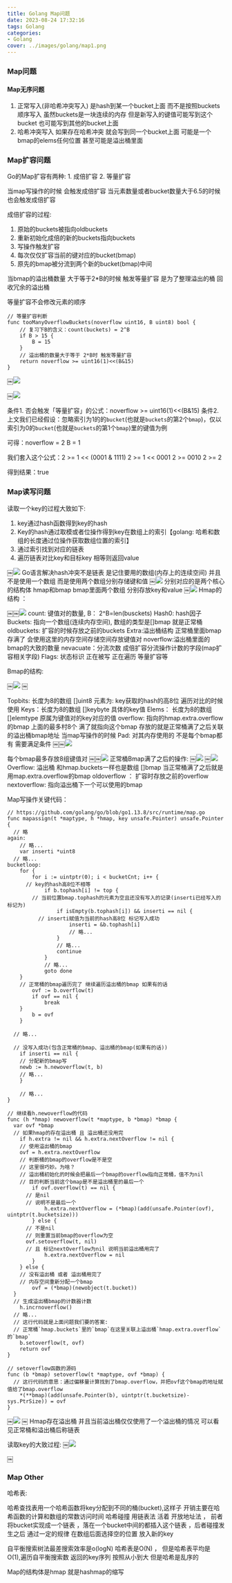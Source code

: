 ```yaml
---
title: Golang Map问题
date: 2023-08-24 17:32:16
tags: Golang
categories:
- Golang
cover: ../images/golang/map1.png
---
```


### Map问题

#### Map无序问题

1. 正常写入(非哈希冲突写入) 是hash到某一个bucket上面 而不是按照buckets顺序写入 虽然buckets是一块连续的内存 但是新写入的键值可能写到这个bucket 也可能写到其他的bucket上面
2. 哈希冲突写入 如果存在哈希冲突 就会写到同一个bucket上面 可能是一个bmap的elems任何位置 甚至可能是溢出桶里面

### Map扩容问题 


Go的Map扩容有两种: 1. 成倍扩容 2. 等量扩容 

当map写操作的时候 会触发成倍扩容 
当元素数量或者bucket数量大于6.5的时候 也会触发成倍扩容 

成倍扩容的过程:
1. 原始的buckets被指向oldbuckets
2. 重新初始化成倍的新的buckets指向buckets
3. 写操作触发扩容
4. 每次仅仅扩容当前的键对应的bucket(bmap)
5. 原先的bmap被分流到两个新的bucket(bmap)中间

当bmap的溢出桶数量 大于等于2*B的时候 触发等量扩容  是为了整理溢出的桶 回收冗余的溢出桶 

等量扩容不会修改元素的顺序

```text
// 等量扩容判断
func tooManyOverflowBuckets(noverflow uint16, B uint8) bool {
	// 复习下B的含义：count(buckets) = 2^B
	if B > 15 {
		B = 15
	}
	// 溢出桶的数量大于等于 2*B时 触发等量扩容
	return noverflow >= uint16(1)<<(B&15)
}
```


￼![](../images/golang/map1.png)

￼![](../images/golang/map2.png)


条件1. 否会触发「等量扩容」的公式：noverflow >= uint16(1)<<(B&15)
条件2. 上文我们已经假设：忽略索引为1的的`bucket`(也就是`buckets`的第2个`bmap`)，仅以索引为0的`bucket`(也就是`buckets`的第1个`bmap`)里的键值为例

可得：noverflow = 2
B = 1

我们套入这个公式：2 >= 1 << (0001 & 1111)
2 >= 1 << 0001
2 >= 0010
2 >= 2

得到结果：true

### Map读写问题

读取一个key的过程大致如下:
1. key通过hash函数得到key的hash
2. Key的hash通过取模或者位操作得到key在数组上的索引【golang: 哈希和数组的长度通过位操作获取数组位置的索引】
3. 通过索引找到对应的链表
4. 遍历链表对比key和目标key 相等则返回value

￼![](../images/golang/map3.png)
Go语言解决hash冲突不是链表 是记住要用的数组(内存上的连续空间) 并且不是使用一个数组 而是使用两个数组分别存储键和值
￼![](../images/golang/map4.png)
分别对应的是两个核心的结构体 hmap和bmap bmap里面两个数组 分别存放key和value
￼![](../images/golang/map5.png)
Hmap的结构 ：

￼￼![](../images/golang/map6.png)
count: 键值对的数量, 
B： 2^B=len(busckets)
Hash0: hash因子
Buckets: 指向一个数组(连续内存空间), 数组的类型是[]bmap 就是正常桶
oldbuckets: 扩容的时候存放之前的buckets
Extra:溢出桶结构 正常桶里面bmap存满了 会使用这里的内存空间存储空间存放键值对 
noverflow:溢出桶里面的bmap的大致的数量
nevacuate：分流次数 成倍扩容分流操作计数的字段(map扩容相关字段)
Flags: 状态标识 正在被写 正在遍历 等量扩容等


Bmap的结构:

￼![](../images/golang/map7.png)
￼

Topbits: 长度为8的数组 []uint8 元素为: key获取的hash的高8位 遍历对比的时候使用 
Keys：长度为8的数组 []keybyte 具体的key值
Elems： 长度为8的数组 []elemtype 原属为键值对的key对应的值 
overflow: 指向的hmap.extra.overflow 的bmap 上面的最多村8个 满了就指向这个bmap 存放的就是正常桶满了之后关联的溢出桶bmap地址 当map写操作的时候
Pad: 对其内存使用的 不是每个bmap都有 需要满足条件 
￼￼![](../images/golang/map8.png)

每个bmap最多存放8组键值对 
￼￼![](../images/golang/map9.png)
正常桶Bmap满了之后的操作:
￼![](../images/golang/map10.png)
￼![](../images/golang/map11.png)
Overflow: 溢出桶 和hmap.buckets一样也是数组 []bmap 当正常桶满了之后就是用map.extra.overflow的bmap 
oldoverflow ： 扩容时存放之前的overflow 
nextoverflow: 指向溢出桶下一个可以使用的bmap



Map写操作关键代码：

```
// https://github.com/golang/go/blob/go1.13.8/src/runtime/map.go
func mapassign(t *maptype, h *hmap, key unsafe.Pointer) unsafe.Pointer {
  // 略
again:
	// 略...
	var inserti *uint8
  // 略...
bucketloop:
	for {
		for i := uintptr(0); i < bucketCnt; i++ {
      // key的hash高8位不相等
			if b.tophash[i] != top {
        // 当前位置bmap.tophash的元素为空且还没有写入的记录(inserti已经写入的标记为)
				if isEmpty(b.tophash[i]) && inserti == nil {
          // inserti赋值为当前的hash高8位 标记写入成功
					inserti = &b.tophash[i]
					// 略...
				}
				// 略...
				continue
			}
			// 略...
			goto done
    }
    // 正常桶的bmap遍历完了 继续遍历溢出桶的bmap 如果有的话
		ovf := b.overflow(t)
		if ovf == nil {
			break
    }
		b = ovf
	}

  // 略...

  // 没写入成功(包含正常桶的bmap、溢出桶的bmap(如果有的话))
	if inserti == nil {
    // 分配新的bmap写
    newb := h.newoverflow(t, b)
    // 略...
	}

	// 略...
}

// 继续看h.newoverflow的代码
func (h *hmap) newoverflow(t *maptype, b *bmap) *bmap {
  var ovf *bmap
  // 如果hmap的存在溢出桶 且 溢出桶还没用完
	if h.extra != nil && h.extra.nextOverflow != nil {
    // 使用溢出桶的bmap
    ovf = h.extra.nextOverflow
    // 判断桶的bmap的overflow是不是空
    // 这里很巧妙。为啥？
    // 溢出桶初始化的时候会把最后一个bmap的overflow指向正常桶，值不为nil
    // 目的判断当前这个bmap是不是溢出桶里的最后一个
		if ovf.overflow(t) == nil {
      // 是nil
      // 说明不是最后一个
			h.extra.nextOverflow = (*bmap)(add(unsafe.Pointer(ovf), uintptr(t.bucketsize)))
		} else {
      // 不是nil
      // 则重置当前bmap的overflow为空
      ovf.setoverflow(t, nil)
      // 且 标记nextOverflow为nil 说明当前溢出桶用完了
			h.extra.nextOverflow = nil
		}
	} else {
    // 没有溢出桶 或者 溢出桶用完了
    // 内存空间重新分配一个bmap
		ovf = (*bmap)(newobject(t.bucket))
  }
  // 生成溢出桶bmap的计数器计数
	h.incrnoverflow()
  // 略...
  // 这行代码就是上面问题我们要的答案:
  // 正常桶`hmap.buckets`里的`bmap`在这里关联上溢出桶`hmap.extra.overflow`的`bmap`
	b.setoverflow(t, ovf)
	return ovf
}

// setoverflow函数的源码
func (b *bmap) setoverflow(t *maptype, ovf *bmap) {
  // 这行代码的意思：通过偏移量计算找到了bmap.overflow，并把ovf这个bmap的地址赋值给了bmap.overflow
	*(**bmap)(add(unsafe.Pointer(b), uintptr(t.bucketsize)-sys.PtrSize)) = ovf
}
```
￼![](../images/golang/map12.png)
￼
Hmap存在溢出桶 并且当前溢出桶仅仅使用了一个溢出桶的情况 
可以看见正常桶和溢出桶后称链表 

读取key的大致过程:
￼![](../images/golang/map13.png)

￼
### Map Other

哈希表:

哈希查找表用一个哈希函数将key分配到不同的桶(bucket),这样子 开销主要在哈希函数的计算和数组的常数访问时间 哈希碰撞 用链表法 活着 开放地址法 ， 前者将bucket实现成一个链表 ，落在一个bucket中间的都插入这个链表 ，后者碰撞发生之后 通过一定的规律 在数组后面选择空的位置 放入新的key

自平衡搜索树法最差搜索效率是o(logN) 哈希表是O(N) ， 但是哈希表平均是 O(1),遍历自平衡搜索数 返回的key序列 按照从小到大 但是哈希是乱序的 

Map的结构体是hmap 就是hashmap的缩写 



